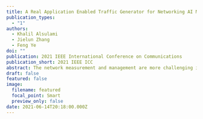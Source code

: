 ```yaml
---
title: A Real Application Enabled Traffic Generator for Networking AI Model Development
publication_types:
  - "1"
authors:
  - Khalil Alsulami
  - Jielun Zhang
  - Feng Ye
doi: ""
publication: 2021 IEEE International Conference on Communications
publication_short: 2021 IEEE ICC
abstract: The network measurement and management are more challenging in the next generation network systems due to the increasing demand for communications and complex network infrastructure. The emerging artificial intelligence (AI) algorithms have recently attracted much attention in networking systems, such as AI-based network traffic classification, traffic prediction, intrusion detection system, etc. The development and maintenance of networking AI models usually require many traffic data samples from real applications. However, there are only a few such datasets. In this paper, we develop a real application enabled traffic generator for AI model development in networking. In particular, a data loader is provided to establish two databases. One is a payload database consisting of packets from real applications. The other one is a traffic database that consists of network traffic patterns that follow real applications. The traffic generator allows a user to generate data traffic that mimics a mixture of real applications. Reconfigurability is also provided for arbitrary traffic generation. Evaluation is conducted by developing two networking AI models based on simulated traffic. The testing on real network traffic demonstrates that the developed traffic generator can help networking AI model development.
draft: false
featured: false
image:
  filename: featured
  focal_point: Smart
  preview_only: false
date: 2021-06-14T20:18:00.000Z
---
```


